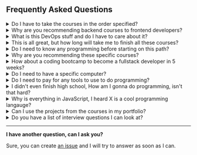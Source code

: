 ## Frequently Asked Questions

<details>
  <summary>Do I have to take the courses in the order specified?</summary>
  
It is highly recommended to take the courses in the order outlined as most of them build on top of each other?

</details>

<details>
  <summary>Why are you recommending backend courses to frontend developers?</summary>
  
It's quite simple actually, learning how the backend works on a high level will help you become a better frontend developer.

The backend is a vast field and quite complex but the courses above are meant to give you a hands-on introduction.

</details>

<details>
  <summary>What is this DevOps stuff and do I have to care about it?</summary>
  
As a junior developer, you don't have to care about it but as you advance in your career, especially if you want to reach Senior level then you need to undertand DevOps, I'd say don't worry about it for now. I have added them here just for completeness.

DevOps will allow you to answer the question: _How do I deploy a large scale application to production and keep it running?_

</details>

<details>
  <summary>This is all great, but how long will take me to finish all these courses?</summary>

This depends on many factors like your problem solving skills and your ability to stay focused for long period of time. but I'd say roughly 8 to 12 months.

</details>

<details>
  <summary>Do I need to know any programming before starting on this path?</summary>

No, absolutley not! This list is meant to take someone who doesn't know anything about programming to being ready for a junior role.

All you need is a computer, an internet connection and the determination to learn (a lot).

</details>

<details>
  <summary>Why are you recommending these specific courses?</summary>

Simple really. These courses helped me get a job as a frontend developer without any previous programming experience.

I'm not affiliated with any of the courses providers so this is my honest opinion on them.

</details>

<details>
  <summary>How about a coding bootcamp to become a fullstack developer in 5 weeks?</summary>

I can tell you right off the bat that this is not true. It will take you much longer than 5 weeks.

Bootcamps are good to get you immersed into the field but definitley not enough to land a job, the courses above are complete enough to get you a job (provided that you practiced a lot and build something cool)

</details>

<details>
  <summary>Do I need to have a specific computer?</summary>

No, any computer will do with any operating system.

</details>

<details>
  <summary>Do I need to pay for any tools to use to do programming?</summary>

No, all the tools we use in tech are generally free and you don't have to pay for anything (except the courses above of course).

</details>

<details>
  <summary>I didn't even finish high school, How am I gonna do programming, isn't that hard?</summary>

Well Yes and No, It's hard in the sense it requires determination and focus and long term planning (meaning you will not become a developer overnight, but with time).

And it's not hard in the sense that it doesn't require you to be a colleage grade or have any specific ability, just the ability to sit down (or stand up) and focus!

Anybody can be a programmer with the right determination. Of course it will be easier for some people and harder for some people but anybody can do it.

</details>

<details>
  <summary>Why is everything in JavaScript, I heard X is a cool programming langauge?</summary>

Well you heard right, there are many cool programming languages but JavaScript (a scripting language) is the language of the web meaning in order to do frontend you must use JavaScript and you can also use it on the backend which is great. 2 birds with one stone.

Once you get a job in the field then you can explore all the languages that you want but for now my recommendation is to start with JavaScript.

</details>

<details>
  <summary>Can I use the projects from the courses in my portfolio?</summary>

Technically speaking, you need to ask the course provider for permission in order to do that.

With that out of the way, I don't recommend doing that as you didn't really build the project from scratch but you were following a tutorial and most of the problems that you would usually face on a project were solved for you by the teacher.
The value in building something new on your own from scratch is that you get to face solve real world technical issues and this is where most of your learning happens.. _By Solving Problems_

</details>

<details>
  <summary>Do you have a list of interview questions I can look at?</summary>

Sure you can check this link below, filter by the language/framework you are using.

[awesome-interview-questions](https://github.com/DopplerHQ/awesome-interview-questions)

</details>

---

**I have another question, can I ask you?**

Sure, you can create [an issue](https://github.com/YahiaElTai/becoming-a-frontend-developer/issues/new) and I will try to answer as soon as I can.

